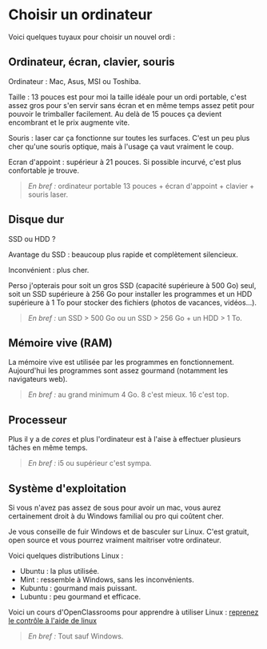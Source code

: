 # Choisir un ordinateur

Voici quelques tuyaux pour choisir un nouvel ordi :

## Ordinateur, écran, clavier, souris

Ordinateur : Mac, Asus, MSI ou Toshiba.

Taille : 13 pouces est pour moi la taille idéale pour un ordi portable, c'est assez gros pour s'en servir sans écran et en même temps assez petit pour pouvoir le trimballer facilement. Au delà de 15 pouces ça devient encombrant et le prix augmente vite.

Souris : laser car ça fonctionne sur toutes les surfaces. C'est un peu plus cher qu'une souris optique, mais à l'usage ça vaut vraiment le coup.

Ecran d'appoint : supérieur à 21 pouces. Si possible incurvé, c'est plus confortable je trouve.

> *En bref :* ordinateur portable 13 pouces + écran d'appoint + clavier + souris laser.

## Disque dur

SSD ou HDD ?

Avantage du SSD : beaucoup plus rapide et complètement silencieux.

Inconvénient : plus cher.

Perso j'opterais pour soit un gros SSD (capacité supérieure à 500 Go) seul, soit un SSD supérieure à 256 Go pour installer les programmes et un HDD supérieure à 1 To pour stocker des fichiers (photos de vacances, vidéos...).

> *En bref :* un SSD > 500 Go ou un SSD > 256 Go + un HDD > 1 To.

## Mémoire vive (RAM)

La mémoire vive est utilisée par les programmes en fonctionnement. Aujourd'hui les programmes sont assez gourmand (notamment les navigateurs web).

> *En bref :* au grand minimum 4 Go. 8 c'est mieux. 16 c'est top.

## Processeur

Plus il y a de *cores* et plus l'ordinateur est à l'aise à effectuer plusieurs tâches en même temps.

> *En bref :* i5 ou supérieur c'est sympa.

## Système d'exploitation

Si vous n'avez pas assez de sous pour avoir un mac, vous aurez certainement droit à du Windows familial ou pro qui coûtent cher.

Je vous conseille de fuir Windows et de basculer sur Linux. C'est gratuit, open source et vous pourrez vraiment maitriser votre ordinateur.

Voici quelques distributions Linux :
- Ubuntu : la plus utilisée.
- Mint : ressemble à Windows, sans les inconvénients.
- Kubuntu : gourmand mais puissant.
- Lubuntu : peu gourmand et efficace.

Voici un cours d'OpenClassrooms pour apprendre à utiliser Linux : [reprenez le contrôle à l'aide de linux](https://openclassrooms.com/fr/courses/43538-reprenez-le-controle-a-laide-de-linux)

> *En bref :* Tout sauf Windows.